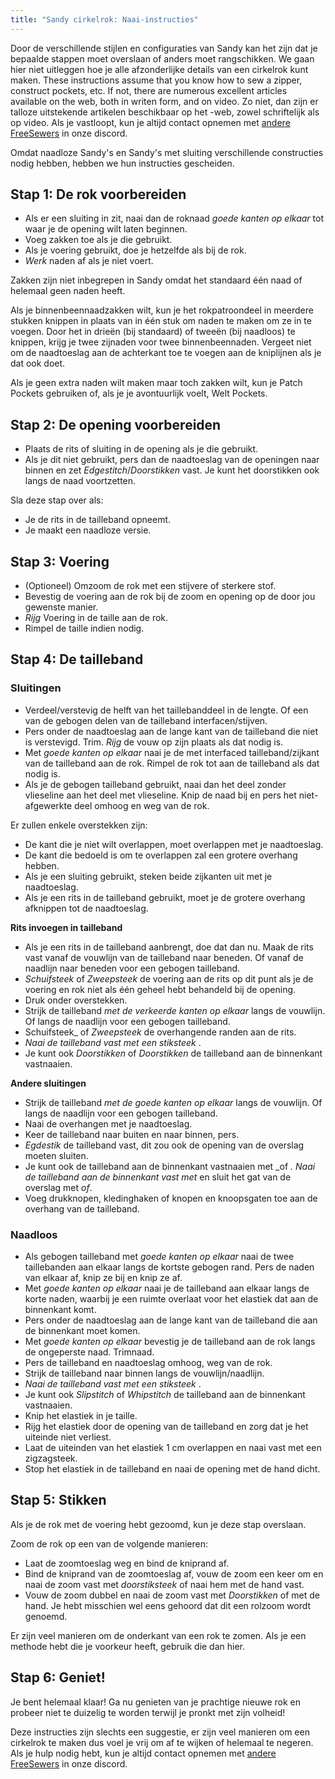 ```yaml
---
title: "Sandy cirkelrok: Naai-instructies"
---
```


<Warning>

Door de verschillende stijlen en configuraties van Sandy kan het zijn dat je bepaalde stappen moet overslaan of anders moet rangschikken.
We gaan hier niet uitleggen hoe je alle afzonderlijke details van een cirkelrok kunt maken. These instructions assume that you know how to sew a zipper, construct pockets, etc. If not, there are numerous excellent articles available on the web, both in writen form, and on video. Zo niet, dan zijn er talloze uitstekende artikelen beschikbaar op het -web, zowel schriftelijk als op video. Als je vastloopt, kun je altijd contact opnemen met [andere FreeSewers](https://discord.freesewing.org/) in onze discord.

</Warning>

<Note>

Omdat naadloze Sandy's en Sandy's met sluiting verschillende constructies nodig hebben, hebben we hun instructies gescheiden.

</Note>

## Stap 1: De rok voorbereiden

- Als er een sluiting in zit, naai dan de roknaad  _goede kanten op elkaar_ tot waar je de opening wilt laten beginnen.
- Voeg zakken toe als je die gebruikt.
- Als je voering gebruikt, doe je hetzelfde als bij de rok.
- _Werk_ naden af als je niet voert.

<Note>

Zakken zijn niet inbegrepen in Sandy omdat het standaard één naad of helemaal geen naden heeft.

Als je binnenbeennaadzakken wilt, kun je het rokpatroondeel in meerdere stukken knippen in plaats van in één stuk om naden te maken om ze in te voegen. Door het in drieën (bij standaard) of tweeën (bij naadloos) te knippen, krijg je twee zijnaden voor twee binnenbeennaden. Vergeet niet om de naadtoeslag aan de achterkant toe te voegen aan de kniplijnen als je dat ook doet.

Als je geen extra naden wilt maken maar toch zakken wilt, kun je Patch Pockets gebruiken of, als je je avontuurlijk voelt, Welt Pockets.

</Note>

## Stap 2: De opening voorbereiden

- Plaats de rits of sluiting in de opening als je die gebruikt.
- Als je dit niet gebruikt, pers dan de naadtoeslag van de openingen naar binnen en zet _Edgestitch_/_Doorstikken_ vast. Je kunt het doorstikken ook langs de naad voortzetten.

<Note>

Sla deze stap over als:
- Je de rits in de tailleband opneemt.
- Je maakt een naadloze versie.

</Note>

## Stap 3: Voering

- (Optioneel) Omzoom de rok met een stijvere of sterkere stof.
- Bevestig de voering aan de rok bij de zoom en opening op de door jou gewenste manier.
- _Rijg_ Voering in de taille aan de rok.
- Rimpel de taille indien nodig.

## Stap 4: De tailleband

### Sluitingen

- Verdeel/verstevig de helft van het taillebanddeel in de lengte. Of een van de gebogen delen van de tailleband interfacen/stijven.
- Pers onder de naadtoeslag aan de lange kant van de tailleband die niet is verstevigd. Trim. _Rijg_ de vouw op zijn plaats als dat nodig is.
- Met _goede kanten op elkaar_ naai je de met interfaced tailleband/zijkant van de tailleband aan de rok. Rimpel de rok tot aan de tailleband als dat nodig is.
- Als je de gebogen tailleband gebruikt, naai dan het deel zonder vlieseline aan het deel met vlieseline. Knip de naad bij en pers het niet-afgewerkte deel omhoog en weg van de rok.

Er zullen enkele overstekken zijn:

- De kant die je niet wilt overlappen, moet overlappen met je naadtoeslag.
- De kant die bedoeld is om te overlappen zal een grotere overhang hebben.
- Als je een sluiting gebruikt, steken beide zijkanten uit met je naadtoeslag.
- Als je een rits in de tailleband gebruikt, moet je de grotere overhang afknippen tot de naadtoeslag.

__Rits invoegen in tailleband__
- Als je een rits in de tailleband aanbrengt, doe dat dan nu. Maak de rits vast vanaf de vouwlijn van de tailleband naar beneden. Of vanaf de naadlijn naar beneden voor een gebogen tailleband.
- _Schuifsteek_ of _Zweepsteek_ de voering aan de rits op dit punt als je de voering en rok niet als één geheel hebt behandeld bij de opening.
- Druk onder overstekken.
- Strijk de tailleband _met de verkeerde kanten op elkaar_ langs de vouwlijn. Of langs de naadlijn voor een gebogen tailleband.
- Schuifsteek_ of _Zweepsteek_ de overhangende randen aan de rits.
- _Naai de tailleband vast met een stiksteek_ .
- Je kunt ook _Doorstikken_ of _Doorstikken_ de tailleband aan de binnenkant vastnaaien.

__Andere sluitingen__
- Strijk de tailleband _met de goede kanten op elkaar_ langs de vouwlijn. Of langs de naadlijn voor een gebogen tailleband.
- Naai de overhangen met je naadtoeslag.
- Keer de tailleband naar buiten en naar binnen, pers.
- _Egdestik_ de tailleband vast, dit zou ook de opening van de overslag moeten sluiten.
-  Je kunt ook de tailleband aan de binnenkant vastnaaien met _of _. Naai de tailleband aan de binnenkant vast met_ en sluit het gat van de overslag met _of_.
- Voeg drukknopen, kledinghaken of knopen en knoopsgaten toe aan de overhang van de tailleband.

### Naadloos

- Als gebogen tailleband met _goede kanten op elkaar_ naai de twee taillebanden aan elkaar langs de kortste gebogen rand. Pers de naden van elkaar af, knip ze bij en knip ze af.
- Met _goede kanten op elkaar_ naai je de tailleband aan elkaar langs de korte naden, waarbij je een ruimte overlaat voor het elastiek dat aan de binnenkant komt.
- Pers onder de naadtoeslag aan de lange kant van de tailleband die aan de binnenkant moet komen.
- Met _goede kanten op elkaar_ bevestig je de tailleband aan de rok langs de ongeperste naad. Trimnaad.
- Pers de tailleband en naadtoeslag omhoog, weg van de rok.
- Strijk de tailleband naar binnen langs de vouwlijn/naadlijn.
- _Naai de tailleband vast met een stiksteek_ .
- Je kunt ook _Slipstitch_ of _Whipstitch_ de tailleband aan de binnenkant vastnaaien.
- Knip het elastiek in je taille.
- Rijg het elastiek door de opening van de tailleband en zorg dat je het uiteinde niet verliest.
- Laat de uiteinden van het elastiek 1 cm overlappen en naai vast met een zigzagsteek.
- Stop het elastiek in de tailleband en naai de opening met de hand dicht.

## Stap 5: Stikken

Als je de rok met de voering hebt gezoomd, kun je deze stap overslaan.

Zoom de rok op een van de volgende manieren:
- Laat de zoomtoeslag weg en bind de kniprand af.
- Bind de kniprand van de zoomtoeslag af, vouw de zoom een keer om en naai de zoom vast met _doorstiksteek_ of naai hem met de hand vast.
- Vouw de zoom dubbel en naai de zoom vast met _Doorstikken_ of met de hand. Je hebt misschien wel eens gehoord dat dit een rolzoom wordt genoemd.

<Note>

Er zijn veel manieren om de onderkant van een rok te zomen. Als je een methode hebt die je voorkeur heeft, gebruik die dan hier.

</Note>

## Stap 6: Geniet!

Je bent helemaal klaar! Ga nu genieten van je prachtige nieuwe rok en probeer niet te duizelig te worden terwijl je pronkt met zijn volheid!

<Note>

Deze instructies zijn slechts een suggestie, er zijn veel manieren om een cirkelrok te maken dus voel je vrij om af te wijken of helemaal te negeren. Als je hulp nodig hebt, kun je altijd contact opnemen met [andere FreeSewers](https://discord.freesewing.org/) in onze discord.

</Note>
